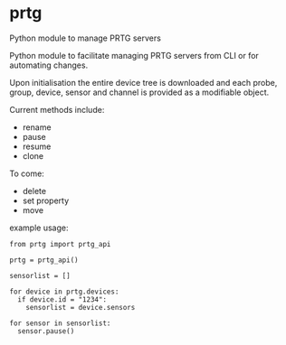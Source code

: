 # prtg
Python module to manage PRTG servers

Python module to facilitate managing PRTG servers from CLI or for automating changes.

Upon initialisation the entire device tree is downloaded and each probe, group, device, sensor and channel is provided as a modifiable object.

Current methods include:
- rename
- pause
- resume
- clone

To come:
- delete
- set property
- move

example usage:
```
from prtg import prtg_api

prtg = prtg_api()

sensorlist = []

for device in prtg.devices:
  if device.id = "1234":
    sensorlist = device.sensors
    
for sensor in sensorlist:
  sensor.pause()
```
